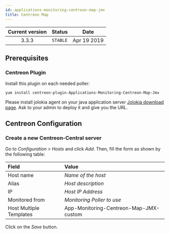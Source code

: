 ```yaml
---
id: applications-monitoring-centreon-map-jmx
title: Centreon Map
---
```


| Current version | Status | Date |
| :-: | :-: | :-: |
| 3.3.3 | `STABLE` | Apr 19 2019 |

## Prerequisites

### Centreon Plugin

Install this plugin on each needed poller:

``` shell
yum install centreon-plugin-Applications-Monitoring-Centreon-Map-Jmx
```

Please install jolokia agent on your java application server [Jolokia download page](https://jolokia.org/download.html).
Ask to your admin to deploy it and give you the URL.

## Centreon Configuration

### Create a new Centreon-Central server

Go to *Configuration \> Hosts* and click *Add*. Then, fill the form as shown by the following table:

| Field                   | Value                                  |
| :---------------------- | :------------------------------------- |
| Host name               | *Name of the host*                     |
| Alias                   | *Host description*                     |
| IP                      | *Host IP Address*                      |
| Monitored from          | *Monitoring Poller to use*             |
| Host Multiple Templates | App-Monitoring-Centreon-Map-JMX-custom |

Click on the *Save* button.

